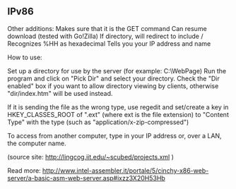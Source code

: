## IPv86

Other additions:
Makes sure that it is the GET command
Can resume download (tested with Go!Zilla)
If directory, will redirect to include /
Recognizes %HH as hexadecimal
Tells you your IP address and name

How to use:

Set up a directory for use by the server (for example: C:\WebPage)
Run the program and click on "Pick Dir" and select your directory.
Check the "Dir enabled" box if you want to allow directory viewing
by clients, otherwise "dir/index.htm" will be used instead.

If it is sending the file as the wrong type, use regedit and
set/create a key in HKEY_CLASSES_ROOT of ".ext" (where ext is the
file extension) to "Content Type" with the type (such as
"application/x-zip-compressed")

To access from another computer, type in your IP address or,
over a LAN, the computer name.

(source site: http://lingcog.iit.edu/~scubed/projects.xml )


Read more: http://www.intel-assembler.it/portale/5/cinchy-x86-web-server/a-basic-asm-web-server.asp#ixzz3X20H53Hb
